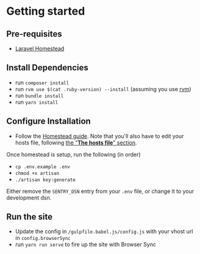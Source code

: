 # Getting started

## Pre-requisites

- [Laravel Homestead](https://laravel.com/docs/master/homestead)

## Install Dependencies

- run `composer install`
- run `rvm use $(cat .ruby-version) --install` (assuming you use [rvm](https://rvm.io/))
- run `bundle install`
- run `yarn install`

## Configure Installation

- Follow the [Homestead guide](https://laravel.com/docs/master/homestead#adding-additional-sites).
 Note that you'll also have to edit your hosts file, following [the "**The hosts file**" section](https://laravel.com/docs/master/homestead#configuring-homestead).

Once homestead is setup, run the following (in order)

- `cp .env.example .env`
- `chmod +x artisan`
- `./artisan key:generate`

Either remove the `SENTRY_DSN` entry from your `.env` file, or change it to your development dsn.

## Run the site

- Update the config in `/gulpfile.babel.js/config.js` with your vhost url in `config.browserSync`
- run `yarn run serve` to fire up the site with Browser Sync
